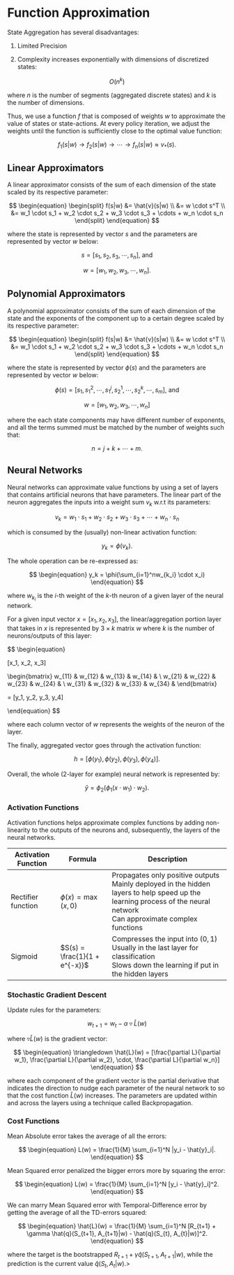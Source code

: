 # Function Approximation

State Aggregation has several disadvantages:

1. Limited Precision

2. Complexity increases exponentially with dimensions of discretized states:

$$
\begin{equation}
    O(n^k)
\end{equation}
$$

where $n$ is the number of segments (aggregated discrete states) and $k$ is the number of dimensions.

Thus, we use a function $f$ that is composed of weights $w$ to approximate the value of states or state-actions. At every policy iteration, we adjust the weights until the function is sufficiently close to the optimal value function:

$$
\begin{equation}
    f_1(s|w) \rightarrow f_2(s|w) \rightarrow \cdots \rightarrow f_n(s|w) \approx v_*(s).
\end{equation}
$$

## Linear Approximators

A linear approximator consists of the sum of each dimension of the state scaled by its respective parameter:

$$
\begin{equation}
    \begin{split}
        f(s|w) &= \hat{v}(s|w) \\
               &= w \cdot s^T \\
               &= w_1 \cdot s_1 + w_2 \cdot s_2 + w_3 \cdot s_3 + \cdots + w_n \cdot s_n
    \end{split}
\end{equation}
$$

where the state is represented by vector $s$ and the parameters are represented by vector $w$ below:

$$
\begin{equation}
    s = [s_1, s_2, s_3, \cdots, s_n] \text{, and}
\end{equation}
$$

$$
\begin{equation}
    w = [w_1, w_2, w_3, \cdots, w_n].
\end{equation}
$$

## Polynomial Approximators

A polynomial approximator consists of the sum of each dimension of the state and the exponents of the component up to a certain degree scaled by its respective parameter:

$$
\begin{equation}
    \begin{split}
        f(s|w) &= \hat{v}(s|w) \\
               &= w \cdot s^T \\
               &= w_1 \cdot s_1 + w_2 \cdot s_2 + w_3 \cdot s_3 + \cdots + w_n \cdot s_n
    \end{split}
\end{equation}
$$

where the state is represented by vector $\phi(s)$ and the parameters are represented by vector $w$ below:

$$
\begin{equation}
    \phi(s) = [s_1, s^2_1, \cdots, s_1^j, s_2^1, \cdots, s_2^k, \cdots, s_m] \text{, and}
\end{equation}
$$

$$
\begin{equation}
    w = [w_1, w_2, w_3, \cdots, w_n]
\end{equation}
$$

where the each state components may have different number of exponents, and all the terms summed must be matched by the number of weights such that:

$$
\begin{equation}
    n = j + k + \cdots + m.
\end{equation}
$$

## Neural Networks

Neural networks can approximate value functions by using a set of layers that contains artificial neurons that have parameters. The linear part of the neuron aggregates the inputs into a weight sum $v_k$ w.r.t its parameters:

$$
\begin{equation}
    v_k = w_1 \cdot s_1 + w_2 \cdot s_2 + w_3 \cdot s_3 + \cdots + w_n \cdot s_n
\end{equation}
$$

which is consumed by the (usually) non-linear activation function:

$$
\begin{equation}
    y_k = \phi(v_k).
\end{equation}
$$

The whole operation can be re-expressed as:

$$
\begin{equation}
    y_k = \phi(\sum_{i=1}^nw_{k_i} \cdot x_i)
\end{equation}
$$

where $w_{k_i}$ is the $i$-th weight of the $k$-th neuron of a given layer of the neural network.

For a given input vector $x = [x_1, x_2, x_3]$, the linear/aggregation portion layer that takes in $x$ is represented by $3\times k$ matrix $w$ where $k$ is the number of neurons/outputs of this layer:

$$
\begin{equation}

[x_1, x_2, x_3]

\begin{bmatrix}
w_{11} & w_{12} & w_{13} & w_{14} & \\ 
w_{21} & w_{22} & w_{23} & w_{24} & \\ 
w_{31} & w_{32} & w_{33} & w_{34} & 
\end{bmatrix}

= [y_1, y_2, y_3, y_4]

\end{equation}
$$

where each column vector of $w$ represents the weights of the neuron of the layer.

The finally, aggregated vector goes through the activation function:

$$
\begin{equation}
    h = [\phi(y_1), \phi(y_2), \phi(y_3), \phi(y_4)].
\end{equation}
$$

Overall, the whole (2-layer for example) neural network is represented by:

$$
\begin{equation}
    \hat{y} = \phi_2(\phi_1(x\cdot w_1) \cdot w_2).
\end{equation}
$$


### Activation Functions

Activation functions helps approximate complex functions by adding non-linearity to the outputs of the neurons and, subsequently, the layers of the neural networks.

|Activation Function|Formula|Description|
|-|-|-|
|Rectifier function|$\phi(x) = \max(x,0)$|Propagates only positive outputs <br> Mainly deployed in the hidden layers to help speed up the learning process of the neural network  <br> Can approximate complex functions
|Sigmoid|$S(s) = \frac{1}{1 + e^{-x}}$|Compresses the input into $(0,1)$ <br> Usually in the last layer for classification <br> Slows down the learning if put in the hidden layers


### Stochastic Gradient Descent

Update rules for the parameters:

$$
\begin{equation}
    w_{t+1} = w_t - \alpha \triangledown \hat{L}(w)
\end{equation}
$$

where $\triangledown \hat{L}(w)$ is the gradient vector:

$$
\begin{equation}
    \triangledown \hat{L}(w) = [\frac{\partial L}{\partial w_1}, \frac{\partial L}{\partial w_2}, \cdot, \frac{\partial L}{\partial w_n}]
\end{equation}
$$

where each component of the gradient vector is the partial derivative that indicates the direction to nudge each parameter of the neural network to so that the cost function $\hat{L}(w)$ increases. The parameters are updated within and across the layers using a technique called Backpropagation.


### Cost Functions

Mean Absolute error takes the average of all the errors:

$$
\begin{equation}
    L(w) = \frac{1}{M} \sum_{i=1}^N |y_i - \hat{y}_i|.
\end{equation}
$$

Mean Squared error penalized the bigger errors more by squaring the error:

$$
\begin{equation}
    L(w) = \frac{1}{M} \sum_{i=1}^N [y_i - \hat{y}_i]^2.
\end{equation}
$$

We can marry Mean Squared error with Temporal-Difference error by getting the average of all the TD-errors squared:

$$
\begin{equation}
    \hat{L}(w) = \frac{1}{M} \sum_{i=1}^N [R_{t+1} + \gamma \hat{q}(S_{t+1}, A_{t+1}|w) - \hat{q}(S_{t}, A_{t}|w)]^2.
\end{equation}
$$

where the target is the bootstrapped $R_{t+1} + \gamma \hat{q}(S_{t+1}, A_{t+1}|w)$, while the prediction is the current value $\hat{q}(S_{t}, A_{t}|w)$.>